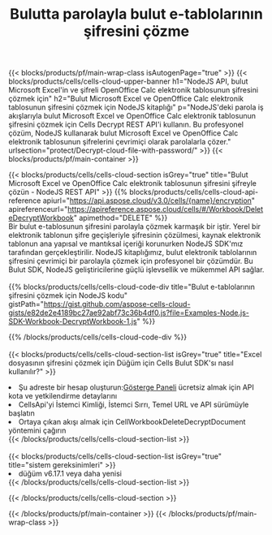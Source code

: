 ﻿---
title:  Bulutta parolayla bulut e-tablolarının şifresini çözme
description:  Microsoft Excel ve OpenOffice Calc için Bulut API'leri ve SDK'ları, bulut dosyalarındaki parolayla şifreyi çözer. Cells Cloud API ile bulut e-tablolarının şifresini çözün. SDK, çeşitli geliştirme dillerini destekler. Bunlar arasında Android, C#, Go, Java, NodeJS, Perl, PHP, Python, Ruby ve Swift bulunur.
---
{{< blocks/products/pf/main-wrap-class isAutogenPage="true" >}}
{{< blocks/products/cells/cells-cloud-upper-banner h1="NodeJS API, bulut Microsoft Excel\'in ve şifreli OpenOffice Calc elektronik tablosunun şifresini çözmek için" h2="Bulut Microsoft Excel ve OpenOffice Calc elektronik tablosunun şifresini çözmek için NodeJS kitaplığı" p="NodeJS\'deki parola iş akışlarıyla bulut Microsoft Excel ve OpenOffice Calc elektronik tablosunun şifresini çözmek için Cells Decrypt REST API\'i kullanın. Bu profesyonel çözüm, NodeJS kullanarak bulut Microsoft Excel ve OpenOffice Calc elektronik tablosunun şifrelerini çevrimiçi olarak parolalarla çözer." urlsection="protect/Decrypt-cloud-file-with-password/" >}}
{{< blocks/products/pf/main-container >}}

{{< blocks/products/cells/cells-cloud-section isGrey="true" title="Bulut Microsoft Excel ve OpenOffice Calc elektronik tablosunun şifresini şifreyle çözün - NodeJS REST API" >}}
{{% blocks/products/cells/cells-cloud-api-reference apiurl="https://api.aspose.cloud/v3.0/cells/{name}/encryption" apireferenceurl="https://apireference.aspose.cloud/cells/#/Workbook/DeleteDecryptWorkbook" apimethod="DELETE" %}}
<br/>
Bir bulut e-tablosunun şifresini parolayla çözmek karmaşık bir iştir. Yerel bir elektronik tablonun şifre geçişleriyle şifresinin çözülmesi, kaynak elektronik tablonun ana yapısal ve mantıksal içeriği korunurken NodeJS SDK'mız tarafından gerçekleştirilir. NodeJS kitaplığımız, bulut elektronik tablolarının şifresini çevrimiçi bir parolayla çözmek için profesyonel bir çözümdür. Bu Bulut SDK, NodeJS geliştiricilerine güçlü işlevsellik ve mükemmel API sağlar.
<br/>
<br/>
{{% blocks/products/cells/cells-cloud-code-div title="Bulut e-tablolarının şifresini çözmek için NodeJS kodu" gistPath="https://gist.github.com/aspose-cells-cloud-gists/e82de2e4189bc27ae92abf73c36b4df0.js?file=Examples-Node.js-SDK-Workbook-DecryptWorkbook-1.js" %}}
  
{{% /blocks/products/cells/cells-cloud-code-div %}}
<br/>
<br/>
{{< blocks/products/cells/cells-cloud-section-list isGrey="true" title="Excel dosyasının şifresini çözmek için Düğüm için Cells Bulut SDK\'sı nasıl kullanılır?" >}}
<li> Şu adreste bir hesap oluşturun:<a href="https://dashboard.aspose.cloud/">Gösterge Paneli</a> ücretsiz almak için API kota ve yetkilendirme detaylarını</li>
<li>CellsApi'yi İstemci Kimliği, İstemci Sırrı, Temel URL ve API sürümüyle başlatın</li>
<li>Ortaya çıkan akışı almak için CellWorkbookDeleteDecryptDocument yöntemini çağırın</li>
{{< /blocks/products/cells/cells-cloud-section-list >}}
<br/>
<br/>
{{< blocks/products/cells/cells-cloud-section-list isGrey="true" title="sistem gereksinimleri" >}}
<li>düğüm v6.17.1 veya daha yenisi</li>
{{< /blocks/products/cells/cells-cloud-section-list >}}

{{< /blocks/products/cells/cells-cloud-section >}}

{{< /blocks/products/pf/main-container >}}
{{< /blocks/products/pf/main-wrap-class >}}
